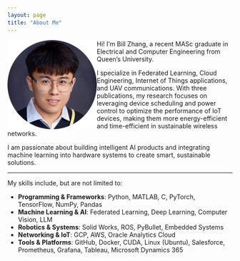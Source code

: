 ```yaml
--- 
layout: page 
title: "About Me" 
--- 
```


<img src="assets/selfie.png" align="left" width="200px"/>

Hi! I’m Bill Zhang, a recent MASc graduate in Electrical and Computer Engineering from Queen’s University.

I specialize in Federated Learning, Cloud Engineering, Internet of Things applications, and UAV communications. With three publications, my research focuses on leveraging device scheduling and power control to optimize the performance of IoT devices, making them more energy-efficient and time-efficient in sustainable wireless networks.

I am passionate about building intelligent AI products and integrating machine learning into hardware systems to create smart, sustainable solutions.




---
My skills include, but are not limited to:
- **Programming & Frameworks**: Python, MATLAB, C, PyTorch, TensorFlow, NumPy, Pandas
- **Machine Learning & AI**: Federated Learning, Deep Learning, Computer Vision, LLM  
- **Robotics & Systems**: Solid Works, ROS, PyBullet, Embedded Systems  
- **Networking & IoT**: GCP, AWS, Oracle Analytics Cloud
- **Tools & Platforms**: GitHub, Docker, CUDA, Linux (Ubuntu), Salesforce, Prometheus, Grafana, Tableau, Microsoft Dynamics 365  

